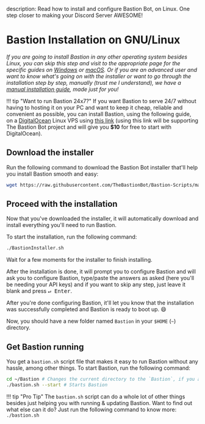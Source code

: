 description: Read how to install and configure Bastion Bot, on Linux. One step closer to making your Discord Server AWESOME!

# Bastion Installation on GNU/Linux

*If you are going to install Bastion in any other operating system besides Linux,
you can skip this step and visit to the appropriate page for the specific guides
on [Windows](install-win) or [macOS](install-macos). Or if you are an advanced
user and want to know what's going on with the installer or want to go through
the installation step by step, manually (trust me I understand), we have a
[manual installation guide](install-manual), made just for you!*

!!! tip "Want to run Bastion 24x7?"
    If you want Bastion to serve 24/7 without having to hosting it on your
    PC and want to keep it cheap, reliable and convenient as possible, you can
    install Bastion, using the following guide, on a [DigitalOcean](https://m.do.co/c/0ee6cb9c7ee0)
    Linux VPS using [this link](https://m.do.co/c/0ee6cb9c7ee0) (using this link
    will be supporting The Bastion Bot project and will give you **$10** for
    free to start with DigitalOcean).

## Download the installer

Run the following command to download the Bastion Bot installer that'll help
you install Bastion smooth and easy:
```bash
wget https://raw.githubusercontent.com/TheBastionBot/Bastion-Scripts/master/BastionInstaller.sh && chmod +x BastionInstaller.sh
```

## Proceed with the installation

Now that you've downloaded the installer, it will automatically download and
install everything you'll need to run Bastion.

To start the installation, run the following command:
```bash
./BastionInstaller.sh
```

Wait for a few moments for the installer to finish installing.

After the installation is done, it will prompt you to configure Bastion and will
ask you to configure Bastion, type/paste the answers as asked (here you'll be
needing your API keys) and if you want to skip any step, just leave it blank and
press <kbd>&crarr; Enter</kbd>.

After you're done configuring Bastion, it'll let you know that the installation
was successfully completed and Bastion is ready to boot up. :smile:

Now, you should have a new folder named `Bastion` in your `$HOME` (`~`)
directory.

## Get Bastion running

You get a `bastion.sh` script file that makes it easy to run Bastion without
any hassle, among other things. To start Bastion, run the following command:
```bash
cd ~/Bastion # Changes the current directory to the `Bastion`, if you aren't already there.
./bastion.sh --start # Starts Bastion
```

!!! tip "Pro Tip"
    The `bastion.sh` script can do a whole lot of other things besides just
    helping you with running & updating Bastion. Want to find out what else
    can it do? Just run the following command to know more: `./bastion.sh`
